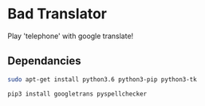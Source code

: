 # Bad Translator
Play 'telephone' with google translate!


## Dependancies

```bash
sudo apt-get install python3.6 python3-pip python3-tk

pip3 install googletrans pyspellchecker
```
